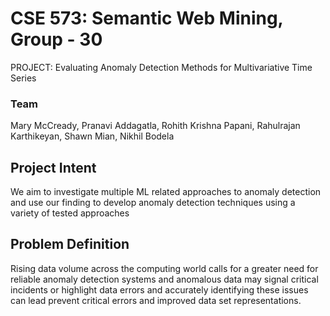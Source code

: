 # CSE 573: Semantic Web Mining, Group - 30
PROJECT: Evaluating Anomaly Detection Methods for Multivariative Time Series

### Team 
Mary McCready, Pranavi Addagatla, Rohith Krishna Papani, Rahulrajan Karthikeyan, Shawn Mian, Nikhil Bodela

## Project Intent
We aim to investigate multiple ML related approaches to anomaly detection and  use our finding to develop anomaly detection techniques using a variety of tested approaches

## Problem Definition
Rising data volume across the computing world calls for a greater need for reliable anomaly detection systems and anomalous data may signal critical incidents or highlight data errors and accurately identifying these issues can lead prevent critical errors and improved data set representations.


